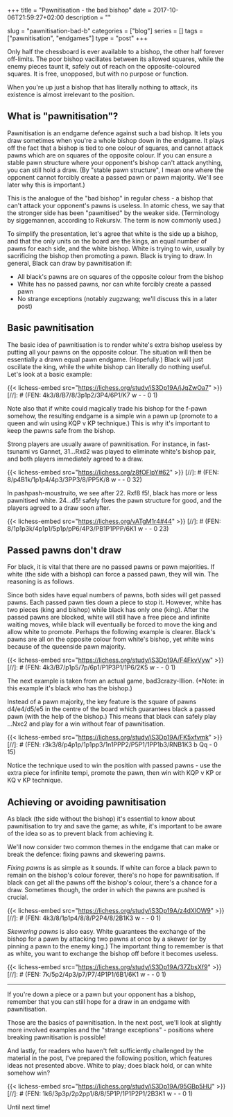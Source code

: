 +++
title = "Pawnitisation - the bad bishop"
date = 2017-10-06T21:59:27+02:00
description = ""

slug = "pawnitisation-bad-b"
categories = ["blog"]
series = []
tags = ["pawnitisation", "endgames"]
type = "post"
+++

Only half the chessboard is ever available to a bishop, the other half forever off-limits. The poor bishop vacillates between its allowed squares, while the enemy pieces taunt it, safely out of reach on the opposite-coloured squares. It is free, unopposed, but with no purpose or function.

When you're up just a bishop that has literally nothing to attack, its existence is almost irrelevant to the position.


## What is "pawnitisation"? ##
Pawnitisation is an endgame defence against such a bad bishop. It lets you draw sometimes when you're a whole bishop down in the endgame. It plays off the fact that a bishop is tied to one colour of squares, and cannot attack pawns which are on squares of the opposite colour. If you can ensure a stable pawn structure where your opponent's bishop can't attack anything, you can still hold a draw. (By "stable pawn structure", I mean one where the opponent cannot forcibly create a passed pawn or pawn majority. We'll see later why this is important.)

This is the analogue of the "bad bishop" in regular chess - a bishop that can't attack your opponent's pawns is useless. In atomic chess, we say that the stronger side has been "pawnitised" by the weaker side. (Terminology by siggemannen, according to Rekursiv. The term is now commonly used.)

To simplify the presentation, let's agree that white is the side up a bishop, and that the only units on the board are the kings, an equal number of pawns for each side, and the white bishop. White is trying to win, usually by sacrificing the bishop then promoting a pawn. Black is trying to draw. In general, Black can draw by pawnitisation if:

- All black's pawns are on squares of the opposite colour from the bishop
- White has no passed pawns, nor can white forcibly create a passed pawn
- No strange exceptions (notably zugzwang; we'll discuss this in a later post)


## Basic pawnitisation ##
The basic idea of pawnitisation is to render white's extra bishop useless by putting all your pawns on the opposite colour. The situation will then be essentially a drawn equal pawn endgame. (Hopefully.) Black will just oscillate the king, while the white bishop can literally do nothing useful. Let's look at a basic example:

{{< lichess-embed src="https://lichess.org/study/iS3Dp19A/jJqZwOa7" >}}
[//]: # (FEN: 4k3/8/B7/8/3p1p2/3P4/6P1/K7 w - - 0 1)

Note also that if white could magically trade his bishop for the f-pawn somehow, the resulting endgame is a simple win a pawn up (promote to a queen and win using KQP v KP technique.) This is why it's important to keep the pawns safe from the bishop.

Strong players are usually aware of pawnitisation. For instance, in fast-tsunami vs Gannet, 31...Rxd2 was played to eliminate white's bishop pair, and both players immediately agreed to a draw.

{{< lichess-embed src="https://lichess.org/z8fOFlpY#62" >}}
[//]: # (FEN: 8/p4B1k/1p1p4/4p3/3PP3/8/PP5K/8 w - - 0 32)

In pashpash-moustruito, we see after 22. Rxf8 f5!, black has more or less pawnitised white. 24...d5! safely fixes the pawn structure for good, and the players agreed to a draw soon after.

{{< lichess-embed src="https://lichess.org/vATgM1r4#44" >}}
[//]: # (FEN: 8/1p1p3k/4p1p1/5p1p/pP6/4P3/PB1P1PPP/6K1 w - - 0 23)


## Passed pawns don't draw ##
For black, it is vital that there are no passed pawns or pawn majorities. If white (the side with a bishop) can force a passed pawn, they will win. The reasoning is as follows.

Since both sides have equal numbers of pawns, both sides will get passed pawns. Each passed pawn ties down a piece to stop it. However, white has two pieces (king and bishop) while black has only one (king). After the passed pawns are blocked, white will still have a free piece and infinite waiting moves, while black will eventually be forced to move the king and allow white to promote.
Perhaps the following example is clearer. Black's pawns are all on the opposite colour from white's bishop, yet white wins because of the queenside pawn majority.

{{< lichess-embed src="https://lichess.org/study/iS3Dp19A/F4FkvVyw" >}}
[//]: # (FEN: 4k3/B7/p1p5/7p/6p1/P1P3P1/1P6/2K5 w - - 0 1)

The next example is taken from an actual game, bad3crazy-Illion. (*Note: in this example it's black who has the bishop.)

Instead of a pawn majority, the key feature is the square of pawns d4/e4/d5/e5 in the centre of the board which guarantees black a passed pawn (with the help of the bishop.) This means that black can safely play ...Nxc2 and play for a win without fear of pawnitisation.

{{< lichess-embed src="https://lichess.org/study/iS3Dp19A/FK5xfvmk" >}}
[//]: # (FEN: r3k3/8/p4p1p/1p1pp3/1n1PPP2/P5P1/1PP1b3/RNB1K3 b Qq - 0 15)

Notice the technique used to win the position with passed pawns - use the extra piece for infinite tempi, promote the pawn, then win with KQP v KP or KQ v KP technique.


## Achieving or avoiding pawnitisation ##
As black (the side without the bishop) it's essential to know about pawnitisation to try and save the game; as white, it's important to be aware of the idea so as to prevent black from achieving it.

We'll now consider two common themes in the endgame that can make or break the defence: fixing pawns and skewering pawns.

_Fixing pawns_ is as simple as it sounds. If white can force a black pawn to remain on the bishop's colour forever, there's no hope for pawnitisation. If black can get all the pawns off the bishop's colour, there's a chance for a draw. Sometimes though, the order in which the pawns are pushed is crucial.

{{< lichess-embed src="https://lichess.org/study/iS3Dp19A/z4dXlOW9" >}}
[//]: # (FEN: 4k3/8/1p1p4/8/8/P2P4/8/2B1K3 w - - 0 1)

_Skewering pawns_ is also easy. White guarantees the exchange of the bishop for a pawn by attacking two pawns at once by a skewer (or by pinning a pawn to the enemy king.) The important thing to remember is that as white, you want to exchange the bishop off before it becomes useless.

{{< lichess-embed src="https://lichess.org/study/iS3Dp19A/37ZbsXf9" >}}
[//]: # (FEN: 7k/5p2/4p3/p7/P7/4P1P1/6B1/6K1 w - - 0 1)

-----------

If you're down a piece or a pawn but your opponent has a bishop, remember that you can still hope for a draw in an endgame with pawnitisation.

Those are the basics of pawnitisation. In the next post, we'll look at slightly more involved examples and the "strange exceptions" - positions where breaking pawnitisation is possible!


And lastly, for readers who haven't felt sufficiently challenged by the material in the post, I've prepared the following position, which features ideas not presented above. White to play; does black hold, or can white somehow win?

{{< lichess-embed src="https://lichess.org/study/iS3Dp19A/95GBp5HU" >}}
[//]: # (FEN: 1k6/3p3p/2p2pp1/8/8/5P1P/1P1P2P1/2B3K1 w - - 0 1)

Until next time!